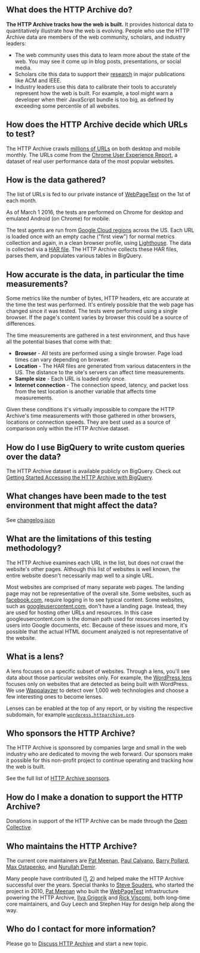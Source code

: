 ## What does the HTTP Archive do?

**The HTTP Archive tracks how the web is built.** It provides historical data to quantitatively illustrate how the web is evolving. People who use the HTTP Archive data are members of the web community, scholars, and industry leaders:

- The web community uses this data to learn more about the state of the web. You may see it come up in blog posts, presentations, or social media.
- Scholars cite this data to support their [research](https://scholar.google.com/scholar?q=httparchive.org) in major publications like ACM and IEEE.
- Industry leaders use this data to calibrate their tools to accurately represent how the web is built. For example, a tool might warn a developer when their JavaScript bundle is too big, as defined by exceeding some percentile of all websites.


## How does the HTTP Archive decide which URLs to test?

The HTTP Archive crawls [millions of URLs](https://httparchive.org/reports/state-of-the-web#numUrls) on both desktop and mobile monthly. The URLs come from the [Chrome User Experience Report](https://web.dev/fast/chrome-ux-report), a dataset of real user performance data of the most popular websites.


## How is the data gathered?

The list of URLs is fed to our private instance of [WebPageTest](https://webpagetest.org) on the 1st of each month.

As of March 1 2016, the tests are performed on Chrome for desktop and emulated Android (on Chrome) for mobile.

The test agents are run from [Google Cloud regions](https://cloud.google.com/compute/docs/regions-zones) across the US. Each URL is loaded once with an empty cache ("first view") for normal metrics collection and again, in a clean browser profile, using [Lighthouse](https://developers.google.com/web/tools/lighthouse). The data is collected via a [HAR file](https://en.wikipedia.org/wiki/.har). The HTTP Archive collects these HAR files, parses them, and populates various tables in BigQuery.


## How accurate is the data, in particular the time measurements?

Some metrics like the number of bytes, HTTP headers, etc are accurate at the time the test was performed. It's entirely possible that the web page has changed since it was tested. The tests were performed using a single browser. If the page's content varies by browser this could be a source of differences.

The time measurements are gathered in a test environment, and thus have all the potential biases that come with that:

- **Browser** - All tests are performed using a single browser. Page load times can vary depending on browser.
- **Location** - The HAR files are generated from various datacenters in the US. The distance to the site's servers can affect time measurements.
- **Sample size** - Each URL is loaded only once.
- **Internet connection** - The connection speed, latency, and packet loss from the test location is another variable that affects time measurements.

Given these conditions it's virtually impossible to compare the HTTP Archive's time measurements with those gathered in other browsers, locations or connection speeds. They are best used as a source of comparison only within the HTTP Archive dataset.


## How do I use BigQuery to write custom queries over the data?

The HTTP Archive dataset is available publicly on BigQuery. Check out [Getting Started Accessing the HTTP Archive with BigQuery](https://har.fyi/guides/getting-started/).


## What changes have been made to the test environment that might affect the data?

See [changelog.json](https://github.com/HTTPArchive/httparchive/blob/main/docs/changelog.json)


## What are the limitations of this testing methodology?

The HTTP Archive examines each URL in the list, but does not crawl the website's other pages. Although this list of websites is well known, the entire website doesn't necessarily map well to a single URL.

Most websites are comprised of many separate web pages. The landing page may not be representative of the overall site. Some websites, such as [facebook.com](http://www.facebook.com/), require logging in to see typical content. Some websites, such as [googleusercontent.com](http://www.googleusercontent.com/), don't have a landing page. Instead, they are used for hosting other URLs and resources. In this case googleusercontent.com is the domain path used for resources inserted by users into Google documents, etc. Because of these issues and more, it's possible that the actual HTML document analyzed is not representative of the website.


## What is a lens?

A lens focuses on a specific subset of websites. Through a lens, you'll see data about those particular websites only. For example, the [WordPress lens](https://wordpress.httparchive.org) focuses only on websites that are detected as being built with WordPress. We use [Wappalayzer](https://www.wappalyzer.com/) to detect over 1,000 web technologies and choose a few interesting ones to become lenses.

Lenses can be enabled  at the top of any report, or by visiting the respective subdomain, for example [`wordpress.httparchive.org`](https://wordpress.httparchive.org).


## Who sponsors the HTTP Archive?

The HTTP Archive is sponsored by companies large and small in the web industry who are dedicated to moving the web forward. Our sponsors make it possible for this non-profit project to continue operating and tracking how the web is built.

See the full list of [HTTP Archive sponsors](/about#sponsors).


## How do I make a donation to support the HTTP Archive?

Donations in support of the HTTP Archive can be made through the [Open Collective](https://opencollective.com/httparchive).


## Who maintains the HTTP Archive?

The current core maintainers are [Pat Meenan](https://x.com/patmeenan), [Paul Calvano](https://x.com/paulcalvano), [Barry Pollard](https://bsky.app/profile/tunetheweb.com), [Max Ostapenko](https://x.com/themax_o), and [Nurullah Demir](https://ndemir.com).

Many people have contributed ([1](https://github.com/HTTPArchive/httparchive.org/graphs/contributors), [2](https://github.com/HTTPArchive/legacy.httparchive.org/graphs/contributors)) and helped make the HTTP Archive successful over the years. Special thanks to [Steve Souders](https://x.com/Souders), who started the project in 2010, [Pat Meenan](https://x.com/patmeenan) who built the [WebPageTest](https://webpagetest.org/) infrastructure powering the HTTP Archive, [Ilya Grigorik](https://x.com/igrigorik) and [Rick Viscomi](https://x.com/rick_viscomi), both long-time core maintainers, and Guy Leech and Stephen Hay for design help along the way.


## Who do I contact for more information?

Please go to [Discuss HTTP Archive](https://discuss.httparchive.org/) and start a new topic.
